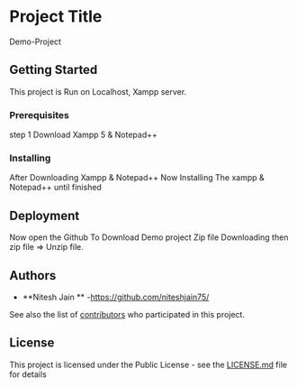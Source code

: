# Project Title

Demo-Project

## Getting Started

This   project is  Run on Localhost, Xampp server.

### Prerequisites


step 1
Download Xampp 5 & Notepad++

### Installing

After Downloading  Xampp  & Notepad++
Now  Installing  The xampp  & Notepad++
until finished


## Deployment
Now  open the Github
To Download   Demo project Zip file 
 Downloading then
zip file => Unzip file.


## Authors

* **Nitesh Jain ** -https://github.com/niteshjain75/

See also the list of [contributors](https://github.com/your/project/contributors) who participated in this project.

## License

This project is licensed under the Public License - see the [LICENSE.md](LICENSE.md) file for details

